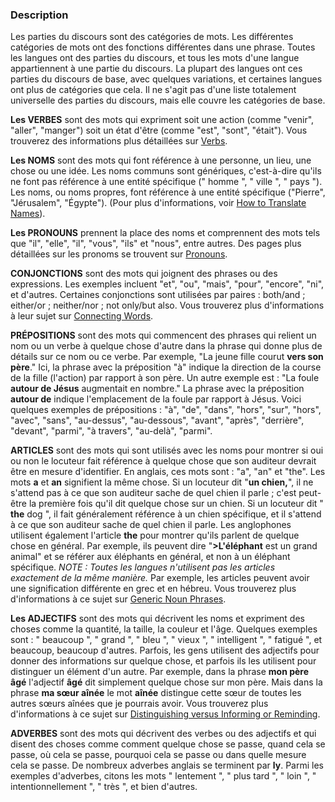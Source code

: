 ### Description

Les parties du discours sont des catégories de mots. Les différentes catégories de mots ont des fonctions différentes dans une phrase. Toutes les langues ont des parties du discours, et tous les mots d'une langue appartiennent à une partie du discours. La plupart des langues ont ces parties du discours de base, avec quelques variations, et certaines langues ont plus de catégories que cela. Il ne s'agit pas d'une liste totalement universelle des parties du discours, mais elle couvre les catégories de base.

**Les VERBES** sont des mots qui expriment soit une action (comme "venir", "aller", "manger") soit un état d'être (comme "est", "sont", "était"). Vous trouverez des informations plus détaillées sur [Verbs](../figs-verbs/01.md).

**Les NOMS** sont des mots qui font référence à une personne, un lieu, une chose ou une idée. Les noms communs sont génériques, c'est-à-dire qu'ils ne font pas référence à une entité spécifique (" homme ", " ville ", " pays "). Les noms, ou noms propres, font référence à une entité spécifique ("Pierre", "Jérusalem", "Égypte"). (Pour plus d'informations, voir [How to Translate Names](../translate-names/01.md)).

**Les PRONOUNS** prennent la place des noms et comprennent des mots tels que "il", "elle", "il", "vous", "ils" et "nous", entre autres. Des pages plus détaillées sur les pronoms se trouvent sur [Pronouns](../figs-pronouns/01.md).

**CONJONCTIONS** sont des mots qui joignent des phrases ou des expressions. Les exemples incluent "et", "ou", "mais", "pour", "encore", "ni", et d'autres. Certaines conjonctions sont utilisées par paires : both/and ; either/or ; neither/nor ; not only/but also. Vous trouverez plus d'informations à leur sujet sur [Connecting Words](../grammar-connect-words-phrases/01.md).

**PRÉPOSITIONS** sont des mots qui commencent des phrases qui relient un nom ou un verbe à quelque chose d'autre dans la phrase qui donne plus de détails sur ce nom ou ce verbe. Par exemple, "La jeune fille courut **vers son père**." Ici, la phrase avec la préposition "à" indique la direction de la course de la fille (l'action) par rapport à son père. Un autre exemple est : "La foule **autour de Jésus** augmentait en nombre." La phrase avec la préposition **autour de** indique l'emplacement de la foule par rapport à Jésus. Voici quelques exemples de prépositions : "à", "de", "dans", "hors", "sur", "hors", "avec", "sans", "au-dessus", "au-dessous", "avant", "après", "derrière", "devant", "parmi", "à travers", "au-delà", "parmi".

**ARTICLES** sont des mots qui sont utilisés avec les noms pour montrer si oui ou non le locuteur fait référence à quelque chose que son auditeur devrait être en mesure d'identifier. En anglais, ces mots sont : "a", "an" et "the". Les mots **a** et **an** signifient la même chose. Si un locuteur dit "**un chien,**", il ne s'attend pas à ce que son auditeur sache de quel chien il parle ; c'est peut-être la première fois qu'il dit quelque chose sur un chien. Si un locuteur dit " **the** dog ", il fait généralement référence à un chien spécifique, et il s'attend à ce que son auditeur sache de quel chien il parle. Les anglophones utilisent également l'article **the** pour montrer qu'ils parlent de quelque chose en général. Par exemple, ils peuvent dire "**>L'éléphant** est un grand animal" et se référer aux éléphants en général, et non à un éléphant spécifique. *NOTE : Toutes les langues n'utilisent pas les articles exactement de la même manière.* Par exemple, les articles peuvent avoir une signification différente en grec et en hébreu. Vous trouverez plus d'informations à ce sujet sur [Generic Noun Phrases](../figs-genericnoun/01.md).

**Les ADJECTIFS** sont des mots qui décrivent les noms et expriment des choses comme la quantité, la taille, la couleur et l'âge. Quelques exemples sont : " beaucoup ", " grand ", " bleu ", " vieux ", " intelligent ", " fatigué ", et beaucoup, beaucoup d'autres. Parfois, les gens utilisent des adjectifs pour donner des informations sur quelque chose, et parfois ils les utilisent pour distinguer un élément d'un autre. Par exemple, dans la phrase **mon père âgé** l'adjectif **âgé** dit simplement quelque chose sur mon père. Mais dans la phrase **ma sœur aînée** le mot **aînée** distingue cette sœur de toutes les autres sœurs aînées que je pourrais avoir. Vous trouverez plus d'informations à ce sujet sur [Distinguishing versus Informing or Reminding](../figs-distinguish/01.md).

**ADVERBES** sont des mots qui décrivent des verbes ou des adjectifs et qui disent des choses comme comment quelque chose se passe, quand cela se passe, où cela se passe, pourquoi cela se passe ou dans quelle mesure cela se passe. De nombreux adverbes anglais se terminent par **ly**. Parmi les exemples d'adverbes, citons les mots " lentement ", " plus tard ", " loin ", " intentionnellement ", " très ", et bien d'autres.
